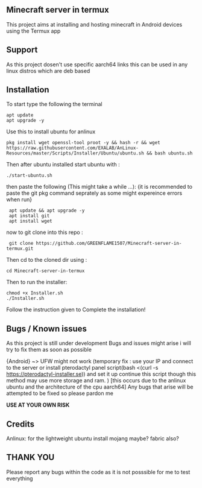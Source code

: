 ## Minecraft server in termux 
   This project aims at installing and hosting minecraft in Android devices using the Termux app

## Support
  As this project dosen't use specific aarch64 links this can be used in any linux distros which are 
  deb based

## Installation
To start 
type the following the terminal
```
apt update
apt upgrade -y
```
Use this to install ubuntu for anlinux
```
pkg install wget openssl-tool proot -y && hash -r && wget https://raw.githubusercontent.com/EXALAB/AnLinux-Resources/master/Scripts/Installer/Ubuntu/ubuntu.sh && bash ubuntu.sh
```

Then after ubuntu installed 
start ubuntu with :

```
./start-ubuntu.sh
```

then paste the following (This might take a while ...):
{it is recommended to paste the git pkg command seprately as some might expereince errors when run}
```
 apt update && apt upgrade -y
 apt install git 
 apt install wget
```

now to git clone into this repo :
```
 git clone https://github.com/GREENFLAME1507/Minecraft-server-in-termux.git
```
Then cd to the cloned dir using :
```
cd Minecraft-server-in-termux
```
Then to run the installer:
```
chmod +x Installer.sh
./Installer.sh
```
Follow the instruction given to Complete the installation!

## Bugs / Known issues
  As this project is still under development Bugs and issues might arise i will try to fix them as soon as possible
  
 {Android} ~> UFW might not work (temporary fix : use your IP and connect to the server or install pterodactyl panel script(bash <(curl -s https://pterodactyl-installer.se))  and set it up continue this script though this method may use more storage and ram. ) [this occurs due to the anlinux ubuntu and the architecture of the cpu aarch64]
  Any bugs that arise will be attempted to be fixed so please pardon me 
  
  **USE AT YOUR OWN RISK**

  
## Credits
Anlinux: for the lightweight ubuntu install
mojang maybe?
fabric also?

## THANK YOU 
  Please report any bugs within the code as it is not posssible for me to test everything 
